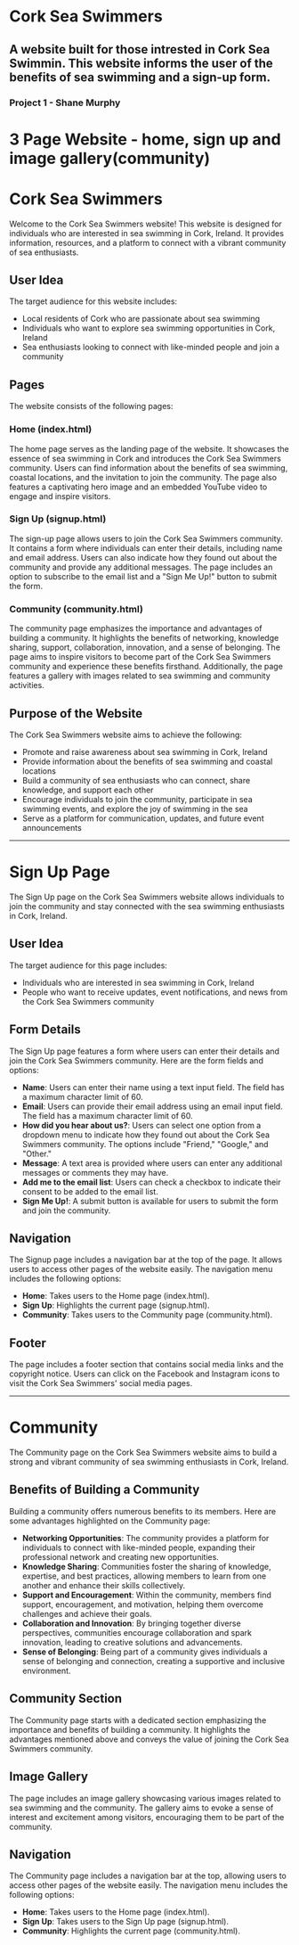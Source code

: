 # Cork Sea Swimmers
## A website built for those intrested in Cork Sea Swimmin. This website informs the user of the benefits of sea swimming and a sign-up form.
### Project 1 - Shane Murphy

# 3 Page Website - home, sign up and image gallery(community)

# Cork Sea Swimmers

Welcome to the Cork Sea Swimmers website! This website is designed for individuals who are interested in sea swimming in Cork, Ireland. It provides information, resources, and a platform to connect with a vibrant community of sea enthusiasts.

## User Idea

The target audience for this website includes:

- Local residents of Cork who are passionate about sea swimming
- Individuals who want to explore sea swimming opportunities in Cork, Ireland
- Sea enthusiasts looking to connect with like-minded people and join a community

## Pages

The website consists of the following pages:

### Home (index.html)

The home page serves as the landing page of the website. It showcases the essence of sea swimming in Cork and introduces the Cork Sea Swimmers community. Users can find information about the benefits of sea swimming, coastal locations, and the invitation to join the community. The page also features a captivating hero image and an embedded YouTube video to engage and inspire visitors.

### Sign Up (signup.html)

The sign-up page allows users to join the Cork Sea Swimmers community. It contains a form where individuals can enter their details, including name and email address. Users can also indicate how they found out about the community and provide any additional messages. The page includes an option to subscribe to the email list and a "Sign Me Up!" button to submit the form.

### Community (community.html)

The community page emphasizes the importance and advantages of building a community. It highlights the benefits of networking, knowledge sharing, support, collaboration, innovation, and a sense of belonging. The page aims to inspire visitors to become part of the Cork Sea Swimmers community and experience these benefits firsthand. Additionally, the page features a gallery with images related to sea swimming and community activities.

## Purpose of the Website

The Cork Sea Swimmers website aims to achieve the following:

- Promote and raise awareness about sea swimming in Cork, Ireland
- Provide information about the benefits of sea swimming and coastal locations
- Build a community of sea enthusiasts who can connect, share knowledge, and support each other
- Encourage individuals to join the community, participate in sea swimming events, and explore the joy of swimming in the sea
- Serve as a platform for communication, updates, and future event announcements
-----------------------------------------------------------------------------------------------
# Sign Up Page

The Sign Up page on the Cork Sea Swimmers website allows individuals to join the community and stay connected with the sea swimming enthusiasts in Cork, Ireland.

## User Idea

The target audience for this page includes:

- Individuals who are interested in sea swimming in Cork, Ireland
- People who want to receive updates, event notifications, and news from the Cork Sea Swimmers community

## Form Details

The Sign Up page features a form where users can enter their details and join the Cork Sea Swimmers community. Here are the form fields and options:

- **Name**: Users can enter their name using a text input field. The field has a maximum character limit of 60.
- **Email**: Users can provide their email address using an email input field. The field has a maximum character limit of 60.
- **How did you hear about us?**: Users can select one option from a dropdown menu to indicate how they found out about the Cork Sea Swimmers community. The options include "Friend," "Google," and "Other."
- **Message**: A text area is provided where users can enter any additional messages or comments they may have.
- **Add me to the email list**: Users can check a checkbox to indicate their consent to be added to the email list.
- **Sign Me Up!**: A submit button is available for users to submit the form and join the community.

## Navigation

The Signup page includes a navigation bar at the top of the page. It allows users to access other pages of the website easily. The navigation menu includes the following options:

- **Home**: Takes users to the Home page (index.html).
- **Sign Up**: Highlights the current page (signup.html).
- **Community**: Takes users to the Community page (community.html).

## Footer

The page includes a footer section that contains social media links and the copyright notice. Users can click on the Facebook and Instagram icons to visit the Cork Sea Swimmers' social media pages.

---------------------------------

# Community

The Community page on the Cork Sea Swimmers website aims to build a strong and vibrant community of sea swimming enthusiasts in Cork, Ireland.

## Benefits of Building a Community

Building a community offers numerous benefits to its members. Here are some advantages highlighted on the Community page:

- **Networking Opportunities**: The community provides a platform for individuals to connect with like-minded people, expanding their professional network and creating new opportunities.
- **Knowledge Sharing**: Communities foster the sharing of knowledge, expertise, and best practices, allowing members to learn from one another and enhance their skills collectively.
- **Support and Encouragement**: Within the community, members find support, encouragement, and motivation, helping them overcome challenges and achieve their goals.
- **Collaboration and Innovation**: By bringing together diverse perspectives, communities encourage collaboration and spark innovation, leading to creative solutions and advancements.
- **Sense of Belonging**: Being part of a community gives individuals a sense of belonging and connection, creating a supportive and inclusive environment.

## Community Section

The Community page starts with a dedicated section emphasizing the importance and benefits of building a community. It highlights the advantages mentioned above and conveys the value of joining the Cork Sea Swimmers community.

## Image Gallery

The page includes an image gallery showcasing various images related to sea swimming and the community. The gallery aims to evoke a sense of interest and excitement among visitors, encouraging them to be part of the community.

## Navigation

The Community page includes a navigation bar at the top, allowing users to access other pages of the website easily. The navigation menu includes the following options:

- **Home**: Takes users to the Home page (index.html).
- **Sign Up**: Takes users to the Sign Up page (signup.html).
- **Community**: Highlights the current page (community.html).

